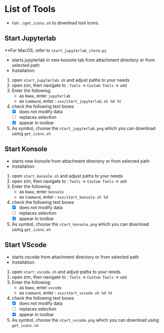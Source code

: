 # List of Tools

* run `./get_icons.sh` to download tool icons.


## Start Jupyterlab


**For MacOS, refer to `start_jupyterlab_iterm.py`

* starts jupyterlab in new konsole tab from attachment directory or from selected path
* Installation:
1. open `start_jupyterlab.sh` and adjust paths to your needs
2.  open zim, then navigate to : `Tools` -> `Custom Tools` -> `add`
3. Enter the following:
    * as `Name`, enter `jupyterlab`
    *  as `Command`, enter : `xxx/start_jupyterlab.sh %d %t`
4. check the following text boxes
    * [x] does not modify data
    * [ ] replaces selection
    * [x] appear in toolbar
5. As symbol, choose the `start_jupyterlab.png` which you can download using `get_icons.sh`


## Start Konsole

* starts new konsole from attachment directory or from selected path
* Installation:
1. open `start_konsole.sh` and adjust paths to your needs
2.  open zim, then navigate to : `Tools` -> `Custom Tools` -> `add`
3. Enter the following:
    * as `Name`, enter `konsole`
    *  as `Command`, enter : `xxx/start_konsole.sh %d`
4. check the following text boxes
    * [x] does not modify data
    * [ ] replaces selection
    * [x] appear in toolbar
5. As symbol, choose the `start_konsole.png` which you can download using `get_icons.sh`


## Start VScode

* starts vscode from attachment directory or from selected path
* Installation:
1. open `start_vscode.sh` and adjust paths to your needs
2.  open zim, then navigate to : `Tools` -> `Custom Tools` -> `add`
3. Enter the following:
    * as `Name`, enter `vscode`
    *  as `Command`, enter : `xxx/start_vscode.sh %d %t`
4. check the following text boxes
    * [x] does not modify data
    * [ ] replaces selection
    * [x] appear in toolbar
5. As symbol, choose the `start_vscode.png` which you can download using `get_icons.sh`

